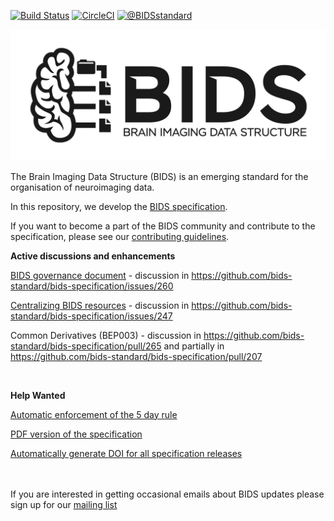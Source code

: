 [![Build Status](https://travis-ci.com/bids-standard/bids-specification.svg?branch=master)](https://travis-ci.com/bids-standard/bids-specification)
[![CircleCI](https://circleci.com/gh/bids-standard/bids-specification.svg?style=svg)](https://circleci.com/gh/bids-standard/bids-specification)
[![@BIDSstandard](http://img.shields.io/twitter/follow/bidsstandard.svg?style=social)](https://twitter.com/BIDSstandard)

![BIDS logo](BIDS_logo/BIDS_logo_black_transparent_background_crop.png)

The Brain Imaging Data Structure (BIDS) is an emerging standard for the
organisation of neuroimaging data.

In this repository, we develop the
[BIDS specification](https://bids-specification.readthedocs.io/en/latest/).

If you want to become a part of the BIDS community and contribute to the specification, please see our
[contributing guidelines](./CONTRIBUTING.md).

**Active discussions and enhancements**

[BIDS governance document](https://docs.google.com/document/d/1R-J2lL9V_wIkYhye4zH-feyl4P4J8NyO40rIYyY141o/edit) - discussion in https://github.com/bids-standard/bids-specification/issues/260

[Centralizing BIDS resources](https://docs.google.com/document/d/1u680oW6ktEXKyE6_V3kcdZAZ5Ma445ZwG9_oBuE7z1A/edit) - discussion in https://github.com/bids-standard/bids-specification/issues/247

Common Derivatives (BEP003) - discussion in https://github.com/bids-standard/bids-specification/pull/265 and partially in https://github.com/bids-standard/bids-specification/pull/207  

&nbsp; 

**Help Wanted**

[Automatic enforcement of the 5 day rule](https://github.com/bids-standard/bids-specification/issues/147)

[PDF version of the specification](https://github.com/bids-standard/bids-specification/issues/135)

[Automatically generate DOI for all specification releases](https://github.com/bids-standard/bids-specification/issues/66)

&nbsp;  
&nbsp;  
If you are interested in getting occasional emails about BIDS updates please sign up for our [mailing list](https://docs.google.com/forms/d/1ZLi5qRTuX11KGK7qIidSdZvznFoXAqr2wh6003okv-0/edit) 


